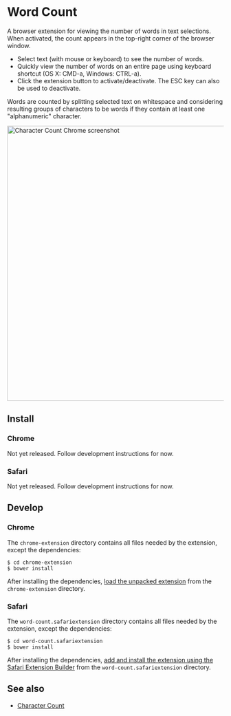 # Word Count

A browser extension for viewing the number of words in text selections. When activated, the count appears in the top-right corner of the browser window.

- Select text (with mouse or keyboard) to see the number of words.
- Quickly view the number of words on an entire page using keyboard shortcut (OS X: CMD-a, Windows: CTRL-a).
- Click the extension button to activate/deactivate. The ESC key can also be used to deactivate.

Words are counted by splitting selected text on whitespace and considering resulting groups of characters to be words if they contain at least one "alphanumeric" character.

<img src="https://raw.githubusercontent.com/jbrudvik/character-count/master/screenshots/chrome/line-selected-1280x800.jpg" alt="Character Count Chrome screenshot" width="640"/>

## Install

### Chrome

Not yet released. Follow development instructions for now.

### Safari

Not yet released. Follow development instructions for now.


## Develop

### Chrome

The `chrome-extension` directory contains all files needed by the extension, except the dependencies:

    $ cd chrome-extension
    $ bower install

After installing the dependencies, [load the unpacked extension](https://developer.chrome.com/extensions/getstarted#unpacked) from the `chrome-extension` directory.

### Safari

The `word-count.safariextension` directory contains all files needed by the extension, except the dependencies:

    $ cd word-count.safariextension
    $ bower install

After installing the dependencies, [add and install the extension using the Safari Extension Builder](https://developer.apple.com/library/safari/documentation/Tools/Conceptual/SafariExtensionGuide/UsingExtensionBuilder/UsingExtensionBuilder.html#//apple_ref/doc/uid/TP40009977-CH2-SW5) from the `word-count.safariextension` directory.

## See also

- [Character Count](https://github.com/jbrudvik/character-count)
